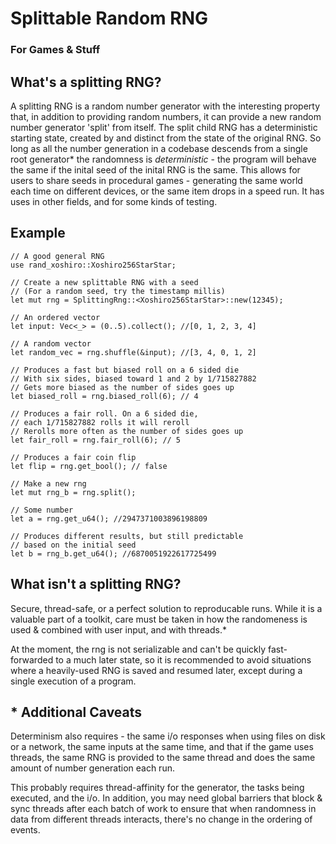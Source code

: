 # Splittable Random RNG
### For Games & Stuff

## What's a splitting RNG?

A splitting RNG is a random number generator with the interesting property that, in addition to providing random numbers, it can provide a new random number generator 'split' from itself. The split child RNG has a deterministic starting state, created by and distinct from the state of the original RNG. So long as all the number generation in a codebase descends from a single root generator\* the randomness is *deterministic* - the program will behave the same if the inital seed of the inital RNG is the same. This allows for users to share seeds in procedural games - generating the same world each time on different devices, or the same item drops in a speed run. It has uses in other fields, and for some kinds of testing.

## Example

```
// A good general RNG
use rand_xoshiro::Xoshiro256StarStar;

// Create a new splittable RNG with a seed
// (For a random seed, try the timestamp millis)
let mut rng = SplittingRng::<Xoshiro256StarStar>::new(12345);

// An ordered vector
let input: Vec<_> = (0..5).collect(); //[0, 1, 2, 3, 4]

// A random vector
let random_vec = rng.shuffle(&input); //[3, 4, 0, 1, 2]

// Produces a fast but biased roll on a 6 sided die
// With six sides, biased toward 1 and 2 by 1/715827882
// Gets more biased as the number of sides goes up
let biased_roll = rng.biased_roll(6); // 4

// Produces a fair roll. On a 6 sided die,
// each 1/715827882 rolls it will reroll
// Rerolls more often as the number of sides goes up
let fair_roll = rng.fair_roll(6); // 5

// Produces a fair coin flip
let flip = rng.get_bool(); // false

// Make a new rng
let mut rng_b = rng.split();

// Some number
let a = rng.get_u64(); //2947371003896198809

// Produces different results, but still predictable
// based on the initial seed
let b = rng_b.get_u64(); //6870051922617725499
```

## What isn't a splitting RNG?
Secure, thread-safe, or a perfect solution to reproducable runs. While it is a valuable part of a toolkit, care must be taken in how the randomeness is used & combined with user input, and with threads.\*

At the moment, the rng is not serializable and can't be quickly fast-forwarded to a much later state, so it is recommended to avoid situations where a heavily-used RNG is saved and resumed later, except during a single execution of a program.

## \* Additional Caveats
Determinism also requires - the same i/o responses when using files on disk or a network, the same inputs at the same time, and that if the game uses threads, the same RNG is provided to the same thread and does the same amount of number generation each run.

This probably requires thread-affinity for the generator, the tasks being executed, and the i/o. In addition, you may need global barriers that block & sync threads after each batch of work to ensure that when randomness in data from different threads interacts, there's no change in the ordering of events.
